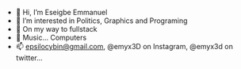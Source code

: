 - 👋 Hi, I’m Eseigbe Emmanuel
- 👀 I’m interested in Politics, Graphics and Programing
- 🌱 On my way to fullstack
- 💞️ Music... Computers
- 📫 epsilocybin@gmail.com, @emyx3D on Instagram, @emyx3d on twitter...

<!---
Emyx3D/Emyx3D is a ✨ special ✨ repository because its `README.md` (this file) appears on your GitHub profile.
You can click the Preview link to take a look at your changes.
--->
